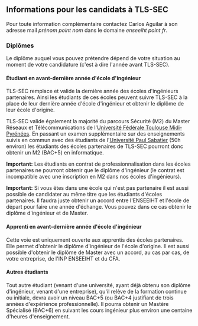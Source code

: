 ## Informations pour les candidats à TLS-SEC

Pour toute information complémentaire contactez Carlos Aguilar à son adresse mail *prénom point nom* dans le domaine *enseeiht point fr*.

### Diplômes

Le diplôme auquel vous pouvez prétendre dépend de votre situation au moment de votre candidature (c'est à dire l'année avant TLS-SEC).

#### Étudiant en avant-dernière année d'école d'ingénieur

TLS-SEC remplace et valide la dernière année des écoles d'ingénieurs partenaires. Ainsi les étudiants de ces écoles peuvent suivre TLS-SEC à la place de leur dernière année d'école d'ingénieur et obtenir le diplôme de leur école d'origine. 

TLS-SEC valide également la majorité du parcours Sécurité (M2) du Master Réseaux et Télécommunications de l'[Université Fédérale Toulouse Midi-Pyrénées](http://www.univ-toulouse.fr/). En passant un examen supplémentaire sur des enseignements suivis en commun avec des étudiants de l'[Université Paul Sabatier](http://www.univ-tlse3.fr/) (50h environ) les étudiants des écoles partenaires de TLS-SEC pourront donc obtenir un M2 (BAC+5) en informatique. 

**Important:** Les étudiants en contrat de professionnalisation dans les écoles partenaires ne pourront obtenir que le diplôme d'ingénieur (le contrat est incompatible avec une inscription en M2 dans nos écoles d'ingénieurs).

**Important:** Si vous êtes dans une école qui n'est pas partenaire il est aussi possible de candidater au même titre que les étudiants d'écoles partenaires. Il faudra juste obtenir un accord entre l'ENSEEIHT et l'école de départ pour faire une année d'échange. Vous pouvez dans ce cas obtenir le diplôme d'ingénieur et de Master.

#### Apprenti en avant-dernière année d'école d'ingénieur

Cette voie est uniquement ouverte aux apprentis des écoles partenaires. Elle permet d'obtenir le diplôme d'ingénieur de l'école d'origine. Il est aussi possible d'obtenir le diplôme de Master avec un accord, au cas par cas, de votre entreprise, de l'INP ENSEEIHT et du CFA.


#### Autres étudiants

Tout autre étudiant (venant d'une université, ayant déjà obtenu son diplôme d'ingénieur, venant d'une entreprise), qu'il relève de la formation continue ou initiale, devra avoir un niveau BAC+5 (ou BAC+4 justifiant de trois années d'expérience professionnelle). Il pourra obtenir un Mastère Spécialisé (BAC+6) en suivant les cours ingénieur plus environ une centaine d'heures d'enseignement. 

